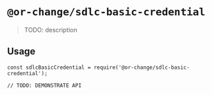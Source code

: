 # `@or-change/sdlc-basic-credential`

> TODO: description

## Usage

```
const sdlcBasicCredential = require('@or-change/sdlc-basic-credential');

// TODO: DEMONSTRATE API
```
